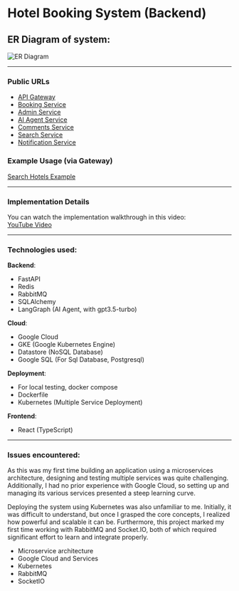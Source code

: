 # Hotel Booking System (Backend)  

## ER Diagram of system: 

![ER Diagram](https://github.com/user-attachments/assets/21baef53-2ae9-4f38-85ea-36185342f594)

---  
### Public URLs  
  
- [API Gateway](http://35.234.118.93/)  
- [Booking Service](http://35.234.118.93/v1/book/)  
- [Admin Service](http://35.234.118.93/v1/admin/)  
- [AI Agent Service](http://35.234.118.93/v1/ai_agent/)  
- [Comments Service](http://35.234.118.93/v1/comments/)  
- [Search Service](http://35.234.118.93/v1/search/)  
- [Notification Service](http://35.234.118.93/v1/notification/)  


### Example Usage (via Gateway)  

[Search Hotels Example](http://35.234.118.93/v1/search/search_hotels?city=izmir&country=t%C3%BCrkiye&start_date=2025-07-03&end_date=2025-07-05&number_of_people=2)  

---  

### Implementation Details  

You can watch the implementation walkthrough in this video:  
[YouTube Video](https://youtu.be/M2lZFkYazRU)  

---
### Technologies used:  

**Backend**:
  - FastAPI  
  - Redis  
  - RabbitMQ  
  - SQLAlchemy
  - LangGraph (AI Agent, with gpt3.5-turbo)  

**Cloud**:
  - Google Cloud  
  - GKE (Google Kubernetes Engine)  
  - Datastore (NoSQL Database)  
  - Google SQL (For Sql Database, Postgresql)  

**Deployment**:
  - For local testing, docker compose  
  - Dockerfile  
  - Kubernetes (Multiple Service Deployment)  

**Frontend**:
  - React (TypeScript)
---

### Issues encountered: 
  As this was my first time building an application using a microservices architecture, designing and testing multiple services was quite challenging. Additionally, I had no prior experience with Google Cloud, so setting up and managing its various services presented a steep learning curve.  

Deploying the system using Kubernetes was also unfamiliar to me. Initially, it was difficult to understand, but once I grasped the core concepts, I realized how powerful and scalable it can be. Furthermore, this project marked my first time working with RabbitMQ and Socket.IO, both of which required significant effort to learn and integrate properly.
  - Microservice architecture
  - Google Cloud and Services
  - Kubernetes
  - RabbitMQ
  - SocketIO
